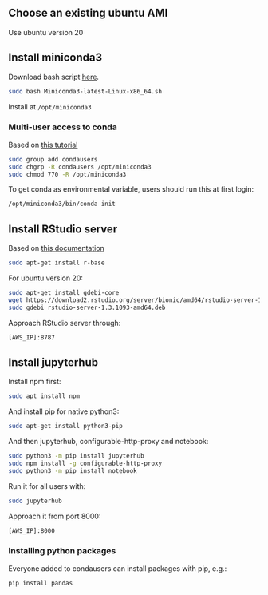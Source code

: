 ## Choose an existing ubuntu AMI
Use ubuntu version 20

## Install miniconda3
Download bash script [here](https://docs.conda.io/en/latest/miniconda.html).

```sh
sudo bash Miniconda3-latest-Linux-x86_64.sh
```

Install at `/opt/miniconda3`

### Multi-user access to conda

Based on [this tutorial](https://docs.anaconda.com/anaconda/install/multi-user/)

```sh
sudo group add condausers
sudo chgrp -R condausers /opt/miniconda3
sudo chmod 770 -R /opt/miniconda3
```

To get conda as environmental variable, users should run this at first login:

```sh
/opt/miniconda3/bin/conda init
```

## Install RStudio server
Based on [this documentation](https://rstudio.com/products/rstudio/download-server/debian-ubuntu/)

```sh
sudo apt-get install r-base
```

For ubuntu version 20:

```sh
sudo apt-get install gdebi-core
wget https://download2.rstudio.org/server/bionic/amd64/rstudio-server-1.3.1093-amd64.deb
sudo gdebi rstudio-server-1.3.1093-amd64.deb
```

Approach RStudio server through:

```sh
[AWS_IP]:8787
```
## Install jupyterhub

Install npm first:

```sh
sudo apt install npm
```

And install pip for native python3:

```sh
sudo apt-get install python3-pip
```

And then jupyterhub, configurable-http-proxy and notebook:
```sh
sudo python3 -m pip install jupyterhub
sudo npm install -g configurable-http-proxy
sudo python3 -m pip install notebook  
```

Run it for all users with:
```sh
sudo jupyterhub
```

Approach it from port 8000:

```sh
[AWS_IP]:8000
```

### Installing python packages

Everyone added to condausers can install packages with pip, e.g.:

```sh
pip install pandas
```
